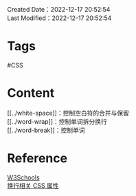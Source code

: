 Created Date：2022-12-17 20:52:54  
Last Modified：2022-12-17 20:52:54

# Tags

#CSS

# Content

[[../white-space]]：控制空白符的合并与保留  
[[../word-wrap]]：控制单词拆分换行  
[[../word-break]]：控制单词

# Reference

[W3Schools](w3schools.com/css/default.asp)  
[换行相关 CSS 属性](https://mp.weixin.qq.com/s/D4dn4ot55f7ISzHxwu2H5Q)  
